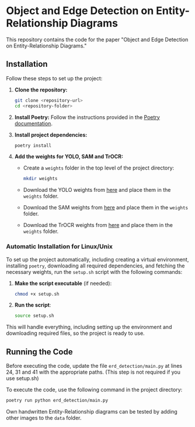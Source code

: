 # Object and Edge Detection on Entity-Relationship Diagrams

This repository contains the code for the paper "Object and Edge Detection on Entity-Relationship Diagrams."

## Installation

Follow these steps to set up the project:

1. **Clone the repository:**
    ```sh
    git clone <repository-url>
    cd <repository-folder>
    ```

2. **Install Poetry:**
    Follow the instructions provided in the [Poetry documentation](https://python-poetry.org/docs/#installing-with-the-official-installer).

3. **Install project dependencies:**
    ```sh
    poetry install
    ```

4. **Add the weights for YOLO, SAM and TrOCR:**

    - Create a `weights` folder in the top level of the project directory:
        ```sh
        mkdir weights
        ```

    - Download the YOLO weights from [here](https://mndthmde-my.sharepoint.com/:u:/g/personal/maximilian_huber_mnd_thm_de/ERuYDWjopadGmWYJ4NuZqbIBZT8v7sd2ideJJ9ZzmLQcsw?e=fZFiv6) and place them in the `weights` folder.

    - Download the SAM weights from [here](https://dl.fbaipublicfiles.com/segment_anything/sam_vit_h_4b8939.pth) and place them in the `weights` folder.

    - Download the TrOCR weights from [here]() and place them in the `weights` folder.

### Automatic Installation for Linux/Unix

To set up the project automatically, including creating a virtual environment, installing `poetry`, downloading all required dependencies, and fetching the necessary weights, run the `setup.sh` script with the following commands:

1. **Make the script executable** (if needed):
    ```sh
    chmod +x setup.sh
    ```

2. **Run the script**:
    ```sh
    source setup.sh
    ```

This will handle everything, including setting up the environment and downloading required files, so the project is ready to use.

## Running the Code

Before executing the code, update the file `erd_detection/main.py` at lines 24, 31 and 41 with the appropriate paths. (This step is not required if you use setup.sh)

To execute the code, use the following command in the project directory:

```sh
poetry run python erd_detection/main.py
```

Own handwritten Entity-Relationship diagrams can be tested by adding other images to the `data` folder.
